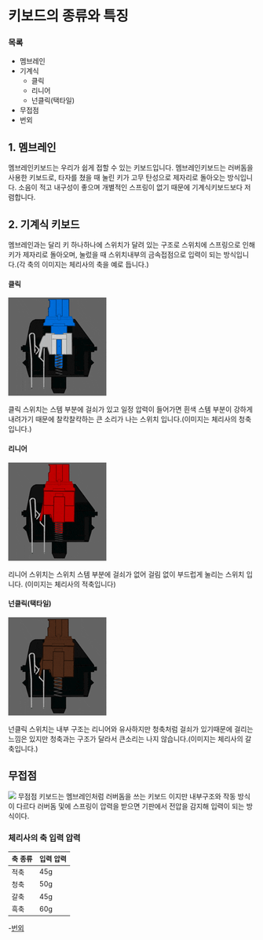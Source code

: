# 키보드의 종류와 특징

### 목록

- 멤브레인
- 기계식
    - 클릭
    - 리니어
    - 넌클릭(택타일)
- 무접점
- 번외

## 1. 멤브레인
멤브레인키보드는 우리가 쉽게 접할 수 있는 키보드입니다. 멤브레인키보드는 러버돔을 사용한 키보드로, 타자를 쳤을 때 눌린 키가 고무 탄성으로 제자리로 돌아오는 방식입니다. 소음이 적고 내구성이 좋으며 개별적인 스프링이 없기 때문에 기계식키보드보다 저렴합니다.

## 2. 기계식 키보드
멤브레인과는 달리 키 하나하나에 스위치가 달려 있는 구조로 스위치에 스프링으로 인해 키가 제자리로 돌아오며, 눌렀을 때 스위치내부의 금속접점으로 입력이 되는 방식입니다.(각 축의 이미지는 체리사의 축을 예로 듭니다.)

#### 클릭
<img src="청축.gif">

클릭 스위치는 스템 부분에 걸쇠가 있고 일정 압력이 들어가면 흰색 스템 부분이 강하게 내려가기 때문에 찰칵찰칵하는 큰 소리가 나는 스위치 입니다.(이미지는 체리사의 청축입니다.)
#### 리니어
![](적축.gif)

리니어 스위치는 스위치 스템 부분에 걸쇠가 없어 걸림 없이 부드럽게 눌리는 스위치 입니다. (이미지는 체리사의 적축입니다)
#### 넌클릭(택타일)
![](갈축.gif)

넌클릭 스위치는 내부 구조는 리니어와 유사하지만 청축처럼 걸쇠가 있기때문에 걸리는 느낌은 있지만 청축과는 구조가 달라서 큰소리는 나지 않습니다.(이미지는 체리사의 갈축입니다.)

## 무접점
<img src="https://ww.namu.la/s/612ec4caaa3ee9b1d019ab3812d72f4c855dc5e0a1345c8df28a5d669af0d52e0857c22c953ddb3f412a6694fd99d7f6119bbed7d8a4051fe3ecb9fc2e191c8baa68c2cf9318a43eaa8b59e9016db1c75f6ca418fbd6e611bb9f7bc51954b503">
무점점 키보드는 멤브레인처럼 러버돔을 쓰는 키보드 이지만 내부구조와 작동 방식이 다르다 러버돔 및에 스프링이 압력을 받으면 기판에서 전압을 감지해 입력이 되는 방식이다.

### 체리사의 축 입력 압력
축 종류 | 입력 압력
------- | --------
적축 | 45g
청축 | 50g
갈축 | 45g
흑축 | 60g

-[번외](secondfile.md)
